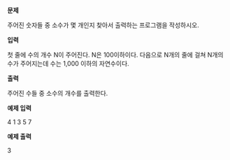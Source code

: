 **문제**

주어진 숫자들 중 소수가 몇 개인지 찾아서 출력하는 프로그램을 작성하시오.  

**입력**

첫 줄에 수의 개수 N이 주어진다. N은 100이하이다. 다음으로 N개의 줄에 걸쳐 N개의 수가 주어지는데 수는 1,000 이하의 자연수이다.

 

**출력**

주어진 수들 중 소수의 개수를 출력한다.

 

**예제 입력**

4 1 3 5 7

**예제 출력**

3